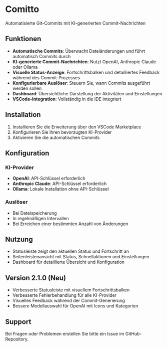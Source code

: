 # Comitto

Automatisierte Git-Commits mit KI-generierten Commit-Nachrichten

## Funktionen

- **Automatische Commits**: Überwacht Dateiänderungen und führt automatisch Commits durch
- **KI-generierte Commit-Nachrichten**: Nutzt OpenAI, Anthropic Claude oder Ollama
- **Visuelle Status-Anzeige**: Fortschrittsbalken und detailliertes Feedback während des Commit-Prozesses
- **Konfigurierbare Auslöser**: Steuern Sie, wann Commits ausgeführt werden sollen
- **Dashboard**: Übersichtliche Darstellung der Aktivitäten und Einstellungen
- **VSCode-Integration**: Vollständig in die IDE integriert

## Installation

1. Installieren Sie die Erweiterung über den VSCode Marketplace
2. Konfigurieren Sie Ihren bevorzugten KI-Provider
3. Aktivieren Sie die automatischen Commits

## Konfiguration

### KI-Provider

- **OpenAI**: API-Schlüssel erforderlich
- **Anthropic Claude**: API-Schlüssel erforderlich
- **Ollama**: Lokale Installation ohne API-Schlüssel

### Auslöser

- Bei Dateispeicherung
- In regelmäßigen Intervallen
- Bei Erreichen einer bestimmten Anzahl von Änderungen

## Nutzung

- Statusleiste zeigt den aktuellen Status und Fortschritt an
- Seitenleistenansicht mit Status, Schnellaktionen und Einstellungen
- Dashboard für detaillierte Übersicht und Konfiguration

## Version 2.1.0 (Neu)

- Verbesserte Statusleiste mit visuellem Fortschrittsbalken
- Verbesserte Fehlerbehandlung für alle KI-Provider
- Visuelles Feedback während der Commit-Generierung
- Bessere Modellauswahl für OpenAI mit Icons und Kategorien

## Support

Bei Fragen oder Problemen erstellen Sie bitte ein Issue im GitHub-Repository.
